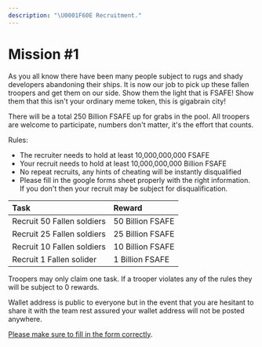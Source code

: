 ```yaml
---
description: "\U0001F60E Recruitment."
---
```


# Mission \#1

As you all know there have been many people subject to rugs and shady developers abandoning their ships. It is now our job to pick up these fallen troopers and get them on our side. Show them the light that is FSAFE! Show them that this isn't your ordinary meme token, this is gigabrain city! 

There will be a total 250 Billion FSAFE up for grabs in the pool. All troopers are welcome to participate, numbers don't matter, it's the effort that counts. 

Rules: 

* The recruiter needs to hold at least 10,000,000,000 FSAFE
* Your recruit needs to hold at least 10,000,000,000 Billion FSAFE
* No repeat recruits, any hints of cheating will be instantly disqualified
* Please fill in the google forms sheet properly with the right information. If you don't then your recruit may be subject for disqualification.

| Task | Reward |
| :--- | :--- |
| Recruit 50 Fallen soldiers | 50 Billion FSAFE |
| Recruit 25 Fallen soldiers | 25 Billion FSAFE |
| Recruit 10 Fallen soldiers | 10 Billion FSAFE |
| Recruit 1 Fallen solider | 1 Billion FSAFE |

Troopers may only claim one task. If a trooper violates any of the rules they will be subject to 0 rewards. 

Wallet address is public to everyone but in the event that you are hesitant to share it with the team rest assured your wallet address will not be posted anywhere. 

[Please make sure to fill in the form correctly](https://docs.google.com/forms/d/e/1FAIpQLSdEMhICKVBSQhsI3amrHh8fMt1EVgnyC8FMZGsOxpFxGDGAxw/viewform).  

